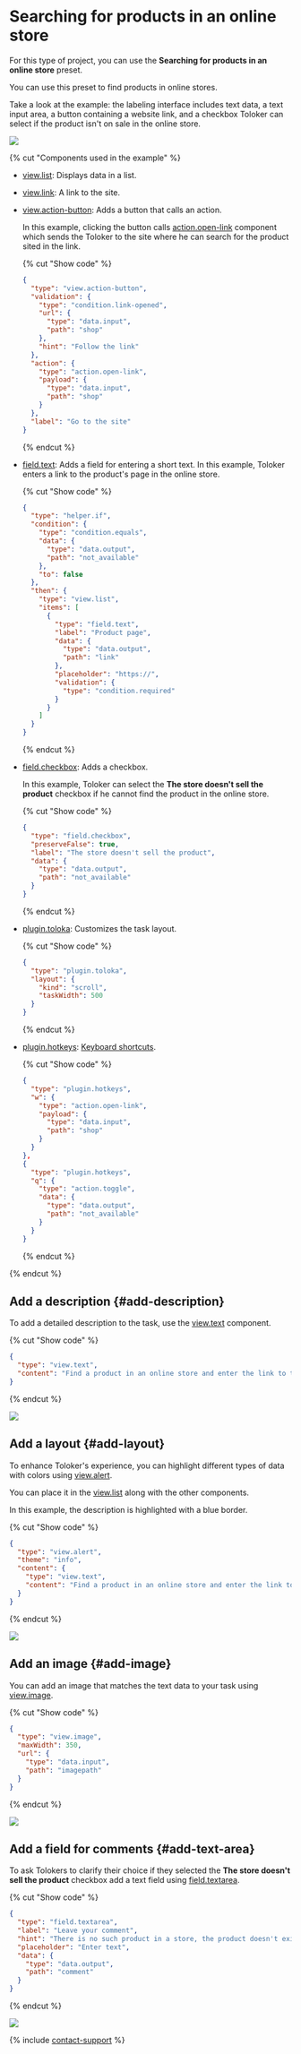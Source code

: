 # Searching for products in an online store

For this type of project, you can use the **Searching for products in an online store** preset.

You can use this preset to find products in online stores.

Take a look at the example: the labeling interface includes text data, a text input area, a button containing a website link, and a checkbox Toloker can select if the product isn't on sale in the online store.

[![](../_images/buttons/view-example.svg)](https://ya.cc/t/dZpF0xTT4K2qE7)

{% cut "Components used in the example" %}

- [view.list](../reference/view.list.md): Displays data in a list.

- [view.link](../reference/view.link.md): A link to the site.

- [view.action-button](../reference/view.action-button.md): Adds a button that calls an action.

  In this example, clicking the button calls [action.open-link](../reference/action.open-link.md) component which sends the Toloker to the site where he can search for the product sited in the link.

  {% cut "Show code" %}
  ```json
  {
    "type": "view.action-button",
    "validation": {
      "type": "condition.link-opened",
      "url": {
        "type": "data.input",
        "path": "shop"
      },
      "hint": "Follow the link"
    },
    "action": {
      "type": "action.open-link",
      "payload": {
        "type": "data.input",
        "path": "shop"
      }
    },
    "label": "Go to the site"
  }
  ```
  {% endcut %}

- [field.text](../reference/field.text.md): Adds a field for entering a short text. In this example, Toloker enters a link to the product's page in the online store.

  {% cut "Show code" %}
  ```json
  {
    "type": "helper.if",
    "condition": {
      "type": "condition.equals",
      "data": {
        "type": "data.output",
        "path": "not_available"
      },
      "to": false
    },
    "then": {
      "type": "view.list",
      "items": [
        {
          "type": "field.text",
          "label": "Product page",
          "data": {
            "type": "data.output",
            "path": "link"
          },
          "placeholder": "https://",
          "validation": {
            "type": "condition.required"
          }
        }
      ]
    }
  }
  ```
  {% endcut %}

- [field.checkbox](../reference/field.checkbox.md): Adds a checkbox.

  In this example, Toloker can select the **The store doesn't sell the product** checkbox if he cannot find the product in the online store.

  {% cut "Show code" %}
  ```json
  {
    "type": "field.checkbox",
    "preserveFalse": true,
    "label": "The store doesn't sell the product",
    "data": {
      "type": "data.output",
      "path": "not_available"
    }
  }
  ```
  {% endcut %}

- [plugin.toloka](../reference/plugin.toloka.md): Customizes the task layout.

  {% cut "Show code" %}
  ```json
  {
    "type": "plugin.toloka",
    "layout": {
      "kind": "scroll",
      "taskWidth": 500
    }
  }
  ```
  {% endcut %}

- [plugin.hotkeys](../reference/plugin.hotkeys.md): [Keyboard shortcuts](../best-practices/hotkeys.md).

  {% cut "Show code" %}
  ```json
  {
    "type": "plugin.hotkeys",
    "w": {
      "type": "action.open-link",
      "payload": {
        "type": "data.input",
        "path": "shop"
      }
    }
  },
  {
    "type": "plugin.hotkeys",
    "q": {
      "type": "action.toggle",
      "data": {
        "type": "data.output",
        "path": "not_available"
      }
    }
  }
  ```
  {% endcut %}

{% endcut %}

## Add a description {#add-description}

To add a detailed description to the task, use the [view.text](../reference/view.text.md) component.

{% cut "Show code" %}

```json
{
  "type": "view.text",
  "content": "Find a product in an online store and enter the link to the page with this product."
}
```
{% endcut %}


[![](../_images/buttons/view-example.svg)](https://ya.cc/t/HOtz4PAW4K5HwT)

## Add a layout {#add-layout}

To enhance Toloker's experience, you can highlight different types of data with colors using [view.alert](../reference/view.alert.md). 

You can place it in the [view.list](../reference/view.list.md) along with the other components.

In this example, the description is highlighted with a blue border.

{% cut "Show code" %}

```json
{
  "type": "view.alert",
  "theme": "info",
  "content": {
    "type": "view.text",
    "content": "Find a product in an online store and enter the link to the page with this product."
  }
}
```
{% endcut %}

[![](../_images/buttons/view-example.svg)](https://ya.cc/t/36mkWpAN4K5JhT)

## Add an image {#add-image}

You can add an image that matches the text data to your task using [view.image](../reference/view.image.md).

{% cut "Show code" %}

```json
{
  "type": "view.image",
  "maxWidth": 350,
  "url": {
    "type": "data.input",
    "path": "imagepath"
  }
}
```
{% endcut %}

[![](../_images/buttons/view-example.svg)](https://ya.cc/t/4IMgRws84K4uTX)

## Add a field for comments {#add-text-area}

To ask Tolokers to clarify their choice if they selected the **The store doesn't sell the product** checkbox add a text field using [field.textarea](../reference/field.textarea.md).

{% cut "Show code" %}

```json
{
  "type": "field.textarea",
  "label": "Leave your comment",
  "hint": "There is no such product in a store, the product doesn't exist, the product name is incorrect etc.",
  "placeholder": "Enter text",
  "data": {
    "type": "data.output",
    "path": "comment"
  }
}
```
{% endcut %}

[![](../_images/buttons/view-example.svg)](https://ya.cc/t/ecWnPMnb4K6AXf)

{% include [contact-support](../_includes/contact-support.md) %}